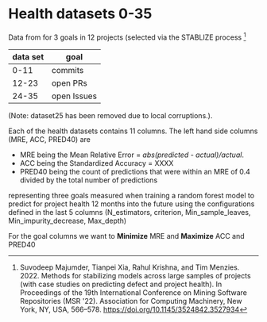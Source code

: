 # Health datasets 0-35

Data from for 3 goals in 12   projects (selected via the STABLIZE process [^suv]

[^suv]: Suvodeep Majumder, Tianpei Xia, Rahul Krishna, and Tim Menzies. 2022. Methods for stabilizing models across large samples of projects (with case studies on predicting defect and project health). In Proceedings of the 19th International Conference on Mining Software Repositories (MSR '22). Association for Computing Machinery, New York, NY, USA, 566–578. https://doi.org/10.1145/3524842.3527934

|data set | goal|
|----------|-----|
| 0-11 | commits |
| 12-23 | open PRs | 
| 24-35 | open Issues | 

(Note: dataset25 has been removed due to local corruptions.).

Each of the health datasets contains 11 columns.
The left hand side  columns (MRE, ACC, PRED40) are

- MRE being the Mean Relative Error = _abs(predicted - actual)/actual_.
- ACC being the Standardized Accuracy =  XXXX
- PRED40 being the count of predictions that were within an MRE of 0.4 divided by the total number of predictions

 
representing three goals measured when training a random forest model to predict for project health 12 months into the future using the configurations defined in the last 5 columns (N_estimators, criterion, Min_sample_leaves, Min_impurity_decrease, Max_depth) 

For the goal columns we want to **Minimize** MRE and **Maximize** ACC and PRED40
